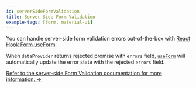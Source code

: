 ```yaml
---
id: serverSideFormValidation
title: Server-Side Form Validation
example-tags: [form, material-ui]
---
```


You can handle server-side form validation errors out-of-the-box with [React Hook Form useForm][react-hook-form-use-form].

When `dataProvider` returns rejected promise with `errors` field, [`useForm`][react-hook-form-use-form] will automatically update the error state with the rejected `errors` field.

[Refer to the server-side Form Validation documentation for more information. →](/docs/guides-concepts/forms/#server-side-validation-)

<CodeSandboxExample path="server-side-form-validation-material-ui" />

[react-hook-form-use-form]: /docs/packages/list-of-packages
